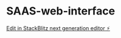 # SAAS-web-interface

[Edit in StackBlitz next generation editor ⚡️](https://stackblitz.com/~/github.com/jowikroon/SAAS-web-interface)